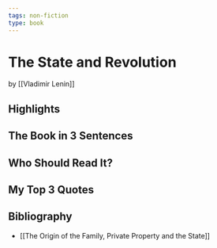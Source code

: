```yaml
---
tags: non-fiction
type: book
---
```


# The State and Revolution
by [[Vladimir Lenin]]

## Highlights

## The Book in 3 Sentences

## Who Should Read It?

## My Top 3 Quotes

## Bibliography
* [[The Origin of the Family, Private Property and the State]]